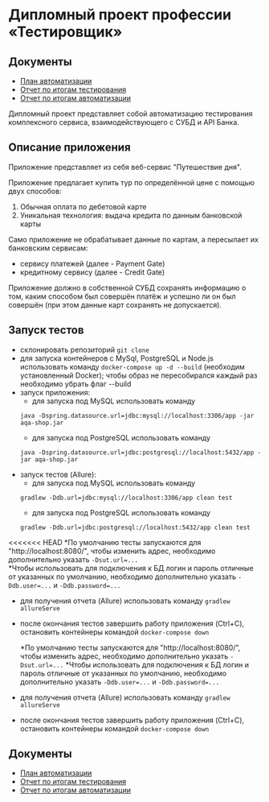 # Дипломный проект профессии «Тестировщик»

## Документы
* [План автоматизации](https://github.com/PavelAksenchenko/QAdiploma/blob/master/docs/Plan.md)
* [Отчет по итогам тестирования](https://github.com/PavelAksenchenko/QAdiploma/blob/master/docs/Report.md)
* [Отчет по итогам автоматизации](https://github.com/PavelAksenchenko/QAdiploma/blob/master/docs/Summary.md)

Дипломный проект представляет собой автоматизацию тестирования комплексного сервиса, взаимодействующего с СУБД и API Банка.

## Описание приложения

Приложение представляет из себя веб-сервис "Путешествие дня".

Приложение предлагает купить тур по определённой цене с помощью двух способов:
1. Обычная оплата по дебетовой карте
1. Уникальная технология: выдача кредита по данным банковской карты

Само приложение не обрабатывает данные по картам, а пересылает их банковским сервисам:
* сервису платежей (далее - Payment Gate)
* кредитному сервису (далее - Credit Gate)

Приложение должно в собственной СУБД сохранять информацию о том, каким способом был совершён платёж и успешно ли он был совершён (при этом данные карт сохранять не допускается).

## Запуск тестов

* склонировать репозиторий `git clone`
* для запуска контейнеров с MySql, PostgreSQL и Node.js использовать команду `docker-compose up -d --build` (необходим установленный Docker); чтобы образ не пересобирался каждый раз необходимо убрать флаг --build
* запуск приложения:
    * для запуска под MySQL использовать команду
    ```
    java -Dspring.datasource.url=jdbc:mysql://localhost:3306/app -jar aqa-shop.jar
    ```
    * для запуска под PostgreSQL использовать команду
    ```
    java -Dspring.datasource.url=jdbc:postgresql://localhost:5432/app -jar aqa-shop.jar
    ```
* запуск тестов (Allure):
    * для запуска под MySQL использовать команду
   ```
   gradlew -Ddb.url=jdbc:mysql://localhost:3306/app clean test
   ```
    * для запуска под PostgreSQL использовать команду
   ```
   gradlew -Ddb.url=jdbc:postgresql://localhost:5432/app clean test
   ```
<<<<<<< HEAD
  *По умолчанию тесты запускаются для "http://localhost:8080/", чтобы изменить адрес, необходимо дополнительно указать `-Dsut.url=...`  
  *Чтобы использовать для подключения к БД логин и пароль отличные от указанных по умолчанию, необходимо дополнительно указать `-Ddb.user=...` и `-Ddb.password=...`
* для получения отчета (Allure) использовать команду `gradlew allureServe`
* после окончания тестов завершить работу приложения (Ctrl+C), остановить контейнеры командой `docker-compose down`

    *По умолчанию тесты запускаются для "http://localhost:8080/", чтобы изменить адрес, необходимо дополнительно указать `-Dsut.url=...`
    *Чтобы использовать для подключения к БД логин и пароль отличные от указанных по умолчанию, необходимо дополнительно указать `-Ddb.user=...` и `-Ddb.password=...`
* для получения отчета (Allure) использовать команду `gradlew allureServe`
* после окончания тестов завершить работу приложения (Ctrl+C), остановить контейнеры командой `docker-compose down`

## Документы
* [План автоматизации](https://github.com/NataliaGracheva/QA-diploma-project/blob/master/docs/Plan.md)
* [Отчет по итогам тестирования](https://github.com/NataliaGracheva/QA-diploma-project/blob/master/docs/Report.md)
* [Отчет по итогам автоматизации](https://github.com/NataliaGracheva/QA-diploma-project/blob/master/docs/Report.md)
   

